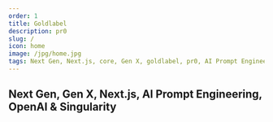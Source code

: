 ```yaml
---
order: 1
title: Goldlabel 
description: pr0
slug: /
icon: home
image: /jpg/home.jpg
tags: Next Gen, Next.js, core, Gen X, goldlabel, pr0, AI Prompt Engineering, ChatGPT, OpenAI, Singularity
---
```

## Next Gen, Gen X, Next.js, AI Prompt Engineering, OpenAI & Singularity

